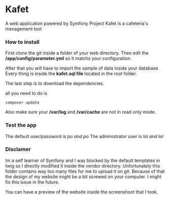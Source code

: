 Kafet
=====

A web application powered by Symfony Project
Kafet is a cafeteria's management tool


### How to install

First clone the git inside a folder of your web directory.
Then edit the **/app/config/parameter.yml** so it matchs your configuration.

After that you will have to import the sample of data inside your database. Every thing is inside the **kafet.sql file** located in the root folder.

The last step is to download the dependencies.

all you need to do is

`composer update`

Also make sure your **/var/log** and **/var/cache** are not in read only mode.

### Test the app

The default user/password is *po and po*
The administrator user is *lol and lol*

### Disclamer

Im a self learner of Symfony and I was blocked by the default templates in twig so I directly modified it inside the vendor directory. Unfortunately this folder contains way too many files for me to upload it on git. Because of that the design of my website might be a bit screwed on your computer. I might fix this issue in the future.

You can have a preview of the website inside the screenshoot that I took.
